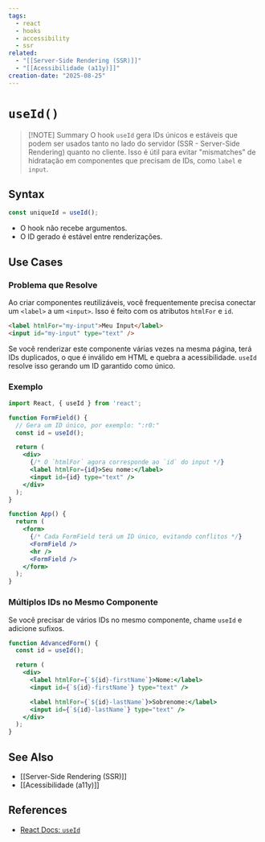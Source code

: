 ```yaml
---
tags:
  - react
  - hooks
  - accessibility
  - ssr
related:
  - "[[Server-Side Rendering (SSR)]]"
  - "[[Acessibilidade (a11y)]]"
creation-date: "2025-08-25"
---
```


# `useId()`

> [!NOTE] Summary
> O hook `useId` gera IDs únicos e estáveis que podem ser usados tanto no lado do servidor (SSR - Server-Side Rendering) quanto no cliente. Isso é útil para evitar "mismatches" de hidratação em componentes que precisam de IDs, como `label` e `input`.

## Syntax

```javascript
const uniqueId = useId();
```

- O hook não recebe argumentos.
- O ID gerado é estável entre renderizações.

## Use Cases

### Problema que Resolve

Ao criar componentes reutilizáveis, você frequentemente precisa conectar um `<label>` a um `<input>`. Isso é feito com os atributos `htmlFor` e `id`.

```html
<label htmlFor="my-input">Meu Input</label>
<input id="my-input" type="text" />
```

Se você renderizar este componente várias vezes na mesma página, terá IDs duplicados, o que é inválido em HTML e quebra a acessibilidade. `useId` resolve isso gerando um ID garantido como único.

### Exemplo

```jsx
import React, { useId } from 'react';

function FormField() {
  // Gera um ID único, por exemplo: ":r0:"
  const id = useId();

  return (
    <div>
      {/* O `htmlFor` agora corresponde ao `id` do input */}
      <label htmlFor={id}>Seu nome:</label>
      <input id={id} type="text" />
    </div>
  );
}

function App() {
  return (
    <form>
      {/* Cada FormField terá um ID único, evitando conflitos */}
      <FormField />
      <hr />
      <FormField />
    </form>
  );
}
```

### Múltiplos IDs no Mesmo Componente

Se você precisar de vários IDs no mesmo componente, chame `useId` e adicione sufixos.

```jsx
function AdvancedForm() {
  const id = useId();

  return (
    <div>
      <label htmlFor={`${id}-firstName`}>Nome:</label>
      <input id={`${id}-firstName`} type="text" />

      <label htmlFor={`${id}-lastName`}>Sobrenome:</label>
      <input id={`${id}-lastName`} type="text" />
    </div>
  );
}
```

## See Also

- [[Server-Side Rendering (SSR)]]
- [[Acessibilidade (a11y)]]

## References

- [React Docs: `useId`](https://react.dev/reference/react/useId)
